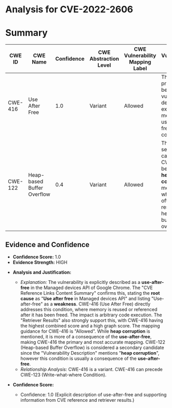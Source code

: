 # Analysis for CVE-2022-2606

# Summary
| CWE ID | CWE Name | Confidence | CWE Abstraction Level | CWE Vulnerability Mapping Label | CWE-Vulnerability Mapping Notes |
|---|---|---|---|---|---|
| CWE-416 | Use After Free | 1.0 | Variant | Allowed | This is the primary CWE because the vulnerability description explicitly mentions a use-after-free condition. |
| CWE-122 | Heap-based Buffer Overflow | 0.4 | Variant | Allowed | This is a secondary candidate CWE because **heap corruption** is mentioned, which is often the result of a heap-based buffer overflow. |

## Evidence and Confidence

*   **Confidence Score:** 1.0
*   **Evidence Strength:** HIGH

- **Analysis and Justification:**
  - *Explanation:* The vulnerability is explicitly described as a **use-after-free** in the Managed devices API of Google Chrome. The "CVE Reference Links Content Summary" confirms this, stating the **root cause** as "**Use after free** in Managed devices API" and listing "Use-after-free" as a **weakness**. CWE-416 (Use After Free) directly addresses this condition, where memory is reused or referenced after it has been freed. The impact is arbitrary code execution. The "Retriever Results" also strongly support this, with CWE-416 having the highest combined score and a high graph score. The mapping guidance for CWE-416 is "Allowed". While **heap corruption** is mentioned, it is more of a consequence of the **use-after-free**, making CWE-416 the primary and most accurate mapping. CWE-122 (Heap-based Buffer Overflow) is considered a secondary candidate since the "Vulnerability Description" mentions "**heap corruption**", however this condition is usually a consequence of the **use-after-free**.
  - *Relationship Analysis:* CWE-416 is a variant. CWE-416 can precede CWE-123 (Write-what-where Condition).

- **Confidence Score:**
  - Confidence: 1.0 (Explicit description of use-after-free and supporting information from CVE reference and retriever results.)